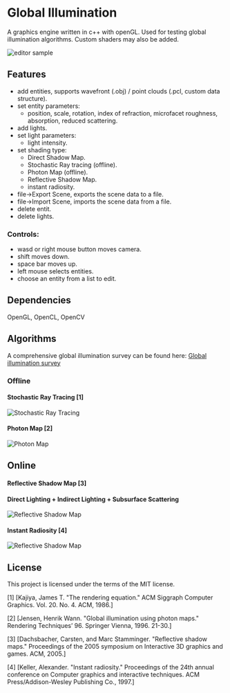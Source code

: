 # Global Illumination

A graphics engine written in c++ with openGL. Used for testing global illumination algorithms. Custom shaders may also be added.

![editor sample](https://github.com/Gregjksmith/Global-Illumination/blob/master/images/editorSample.png?raw=true)

## Features

+ add entities, supports wavefront (.obj) / point clouds (.pcl, custom data structure).
+ set entity parameters:
	* position, scale, rotation, index of refraction, microfacet roughness, absorption, reduced scattering.
+ add lights.
+ set light parameters:
	* light intensity.
+ set shading type:
	* Direct Shadow Map.
	* Stochastic Ray tracing (offline).
	* Photon Map (offline).
	* Reflective Shadow Map.
	* instant radiosity.
+ file->Export Scene, exports the scene data to a file.
+ file->Import Scene, imports the scene data from a file.
+ delete entit.
+ delete lights.

### Controls:
+ wasd or right mouse button moves camera.
+ shift moves down.
+ space bar moves up.
+ left mouse selects entities.
+ choose an entity from a list to edit.

## Dependencies

OpenGL, OpenCL, OpenCV

## Algorithms

A comprehensive global illumination survey can be found here: [Global illumination survey](https://gregjksmith.github.io/Global-Illumination/)

### Offline

#### Stochastic Ray Tracing [1]

![Stochastic Ray Tracing](https://github.com/Gregjksmith/Global-Illumination/blob/master/images/rayTracedImage_uniform_10000.png?raw=true)

#### Photon Map [2]

![Photon Map](https://github.com/Gregjksmith/Global-Illumination/blob/master/images/photonMapDiffuse.png?raw=true)

## Online

#### Reflective Shadow Map [3]

#### Direct Lighting + Indirect Lighting + Subsurface Scattering
![Reflective Shadow Map](https://github.com/Gregjksmith/Global-Illumination/blob/master/images/Reflective%20Shadow%20Map.png?raw=true)

#### Instant Radiosity [4]

![Reflective Shadow Map](https://github.com/Gregjksmith/Global-Illumination/blob/master/images/Instant%20Radiosity%203.png?raw=true)

## License

This project is licensed under the terms of the MIT license.

[1] [Kajiya, James T. "The rendering equation." ACM Siggraph Computer Graphics. Vol. 20. No. 4. ACM, 1986.]

[2] [Jensen, Henrik Wann. "Global illumination using photon maps." Rendering Techniques’ 96. Springer Vienna, 1996. 21-30.]

[3] [Dachsbacher, Carsten, and Marc Stamminger. "Reflective shadow maps." Proceedings of the 2005 symposium on Interactive 3D graphics and games. ACM, 2005.]

[4] [Keller, Alexander. "Instant radiosity." Proceedings of the 24th annual conference on Computer graphics and interactive techniques. ACM Press/Addison-Wesley Publishing Co., 1997.]